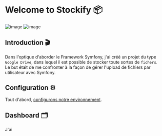 # Welcome to Stockify 📦
![image](<https://img.shields.io/badge/Symfony-000000?style=for-the-badge&logo=Symfony&logoColor=white>) ![image](<https://img.shields.io/badge/Bootstrap-563D7C?style=for-the-badge&logo=bootstrap&logoColor=white>)

## Introduction 🎬

Dans l'optique d'aborder le Framework Symfony, j'ai créé un projet du type `Google Drive`, dans lequel il est possible de stocker toute sortes de `fichers`. Le but était de me confronter à la façon de gérer l'upload de fichiers par utilisateur avec Symfony.

## Configuration ⚙️

Tout d'abord, [configurons notre environnement](<INSTALLATION.md>).

## Dashboard 🗂️

J'ai 